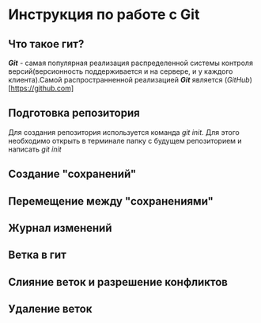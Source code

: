 # Инструкция по работе с Git 

## Что такое гит?
***Git*** - самая популярная реализация распределенной системы контроля версий(версионность поддерживается и на сервере, и у каждого клиента).Самой распространненной реализацией ***Git*** является (*GitHub*)[https://github.com]   
## Подготовка репозитория
Для создания репозитория используется команда *git init*. Для этого необходимо открыть в терминале папку с будущем репозиторием и написать *git init*
## Создание "сохранений"

## Перемещение между "сохранениями"

## Журнал изменений

## Ветка в гит

## Слияние веток и разрешение конфликтов

## Удаление веток